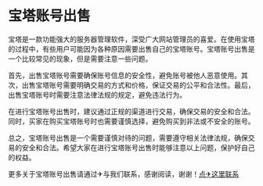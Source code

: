 # 宝塔账号出售

宝塔是一款功能强大的服务器管理软件，深受广大网站管理员的喜爱。在使用宝塔的过程中，有些用户可能因为各种原因需要出售自己的宝塔账号。宝塔账号出售是一个比较常见的现象，但是需要注意一些问题。

首先，出售宝塔账号需要确保账号信息的安全性，避免账号被他人恶意使用。其次，出售宝塔账号需要明确交易的方式和价格，保证交易的公平和合法性。最后，出售宝塔账号时需要注意法律法规的规定，避免违法行为。

在进行宝塔账号出售时，建议通过正规的渠道进行交易，确保交易的安全和合法。同时，买家在购买宝塔账号时也需要谨慎选择，避免购买到非法或不安全的账号。

总之，宝塔账号出售是一个需要谨慎对待的问题，需要遵守相关法律法规，确保交易的安全和合法。希望大家在进行宝塔账号出售时能够注意以上问题，保护好自己的权益。

更多关于宝塔账号出售请通过✈与我们联系，感谢阅读，谢谢！[点✈这里联系](https://ws.k02.cc)
